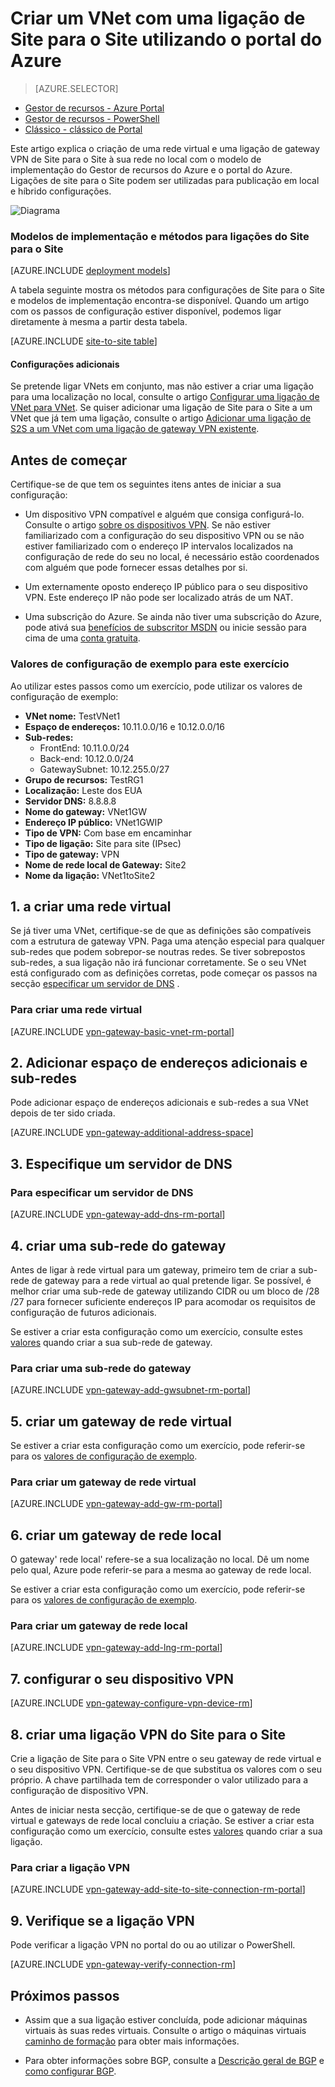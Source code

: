 <properties
   pageTitle="Criar uma rede virtual com uma ligação VPN de Site para o Site utilizando o Gestor de recursos do Azure e o Portal do Azure | Microsoft Azure"
   description="Como criar VNet utilizando o modelo de implementação do Gestor de recursos e ligá-lo à sua local no local rede utilizando uma ligação de gateway S2S VPN."
   services="vpn-gateway"
   documentationCenter="na"
   authors="cherylmc"
   manager="carmonm"
   editor=""
   tags="azure-resource-manager"/>

<tags
   ms.service="vpn-gateway"
   ms.devlang="na"
   ms.topic="hero-article"
   ms.tgt_pltfrm="na"
   ms.workload="infrastructure-services"
   ms.date="10/14/2016"
   ms.author="cherylmc"/>

# <a name="create-a-vnet-with-a-site-to-site-connection-using-the-azure-portal"></a>Criar um VNet com uma ligação de Site para o Site utilizando o portal do Azure

> [AZURE.SELECTOR]
- [Gestor de recursos - Azure Portal](vpn-gateway-howto-site-to-site-resource-manager-portal.md)
- [Gestor de recursos - PowerShell](vpn-gateway-create-site-to-site-rm-powershell.md)
- [Clássico - clássico de Portal](vpn-gateway-site-to-site-create.md)


Este artigo explica o criação de uma rede virtual e uma ligação de gateway VPN de Site para o Site à sua rede no local com o modelo de implementação do Gestor de recursos do Azure e o portal do Azure. Ligações de site para o Site podem ser utilizadas para publicação em local e híbrido configurações.

![Diagrama](./media/vpn-gateway-howto-site-to-site-resource-manager-portal/s2srmportal.png)


### <a name="deployment-models-and-methods-for-site-to-site-connections"></a>Modelos de implementação e métodos para ligações do Site para o Site

[AZURE.INCLUDE [deployment models](../../includes/vpn-gateway-deployment-models-include.md)] 

A tabela seguinte mostra os métodos para configurações de Site para o Site e modelos de implementação encontra-se disponível. Quando um artigo com os passos de configuração estiver disponível, podemos ligar diretamente à mesma a partir desta tabela.

[AZURE.INCLUDE [site-to-site table](../../includes/vpn-gateway-table-site-to-site-include.md)]

#### <a name="additional-configurations"></a>Configurações adicionais 

Se pretende ligar VNets em conjunto, mas não estiver a criar uma ligação para uma localização no local, consulte o artigo [Configurar uma ligação de VNet para VNet](vpn-gateway-vnet-vnet-rm-ps.md). Se quiser adicionar uma ligação de Site para o Site a um VNet que já tem uma ligação, consulte o artigo [Adicionar uma ligação de S2S a um VNet com uma ligação de gateway VPN existente](vpn-gateway-howto-multi-site-to-site-resource-manager-portal.md).

## <a name="before-you-begin"></a>Antes de começar

Certifique-se de que tem os seguintes itens antes de iniciar a sua configuração:

- Um dispositivo VPN compatível e alguém que consiga configurá-lo. Consulte o artigo [sobre os dispositivos VPN](vpn-gateway-about-vpn-devices.md). Se não estiver familiarizado com a configuração do seu dispositivo VPN ou se não estiver familiarizado com o endereço IP intervalos localizados na configuração de rede do seu no local, é necessário estão coordenados com alguém que pode fornecer essas detalhes por si.

- Um externamente oposto endereço IP público para o seu dispositivo VPN. Este endereço IP não pode ser localizado atrás de um NAT.
    
- Uma subscrição do Azure. Se ainda não tiver uma subscrição do Azure, pode ativá sua [benefícios de subscritor MSDN](http://azure.microsoft.com/pricing/member-offers/msdn-benefits-details/) ou inicie sessão para cima de uma [conta gratuita](http://azure.microsoft.com/pricing/free-trial/).

### <a name="values"></a>Valores de configuração de exemplo para este exercício


Ao utilizar estes passos como um exercício, pode utilizar os valores de configuração de exemplo:

- **VNet nome:** TestVNet1
- **Espaço de endereços:** 10.11.0.0/16 e 10.12.0.0/16
- **Sub-redes:**
    - FrontEnd: 10.11.0.0/24
    - Back-end: 10.12.0.0/24
    - GatewaySubnet: 10.12.255.0/27
- **Grupo de recursos:** TestRG1
- **Localização:** Leste dos EUA
- **Servidor DNS:** 8.8.8.8
- **Nome do gateway:** VNet1GW
- **Endereço IP público:** VNet1GWIP
- **Tipo de VPN:** Com base em encaminhar
- **Tipo de ligação:** Site para site (IPsec)
- **Tipo de gateway:** VPN
- **Nome de rede local de Gateway:** Site2
- **Nome da ligação:** VNet1toSite2


## <a name="CreatVNet"></a>1. a criar uma rede virtual 

Se já tiver uma VNet, certifique-se de que as definições são compatíveis com a estrutura de gateway VPN. Paga uma atenção especial para qualquer sub-redes que podem sobrepor-se noutras redes. Se tiver sobrepostos sub-redes, a sua ligação não irá funcionar corretamente. Se o seu VNet está configurado com as definições corretas, pode começar os passos na secção [especificar um servidor de DNS](#dns) .

### <a name="to-create-a-virtual-network"></a>Para criar uma rede virtual

[AZURE.INCLUDE [vpn-gateway-basic-vnet-rm-portal](../../includes/vpn-gateway-basic-vnet-rm-portal-include.md)]  

## <a name="subnets"></a>2. Adicionar espaço de endereços adicionais e sub-redes

Pode adicionar espaço de endereços adicionais e sub-redes a sua VNet depois de ter sido criada.

[AZURE.INCLUDE [vpn-gateway-additional-address-space](../../includes/vpn-gateway-additional-address-space-include.md)] 

## <a name="dns"></a>3. Especifique um servidor de DNS

### <a name="to-specify-a-dns-server"></a>Para especificar um servidor de DNS

[AZURE.INCLUDE [vpn-gateway-add-dns-rm-portal](../../includes/vpn-gateway-add-dns-rm-portal-include.md)]

## <a name="gatewaysubnet"></a>4. criar uma sub-rede do gateway

Antes de ligar à rede virtual para um gateway, primeiro tem de criar a sub-rede de gateway para a rede virtual ao qual pretende ligar. Se possível, é melhor criar uma sub-rede de gateway utilizando CIDR ou um bloco de /28 /27 para fornecer suficiente endereços IP para acomodar os requisitos de configuração de futuros adicionais.

Se estiver a criar esta configuração como um exercício, consulte estes [valores](#values) quando criar a sua sub-rede de gateway.

### <a name="to-create-a-gateway-subnet"></a>Para criar uma sub-rede do gateway


[AZURE.INCLUDE [vpn-gateway-add-gwsubnet-rm-portal](../../includes/vpn-gateway-add-gwsubnet-rm-portal-include.md)]

## <a name="VNetGateway"></a>5. criar um gateway de rede virtual

Se estiver a criar esta configuração como um exercício, pode referir-se para os [valores de configuração de exemplo](#values).

### <a name="to-create-a-virtual-network-gateway"></a>Para criar um gateway de rede virtual

[AZURE.INCLUDE [vpn-gateway-add-gw-rm-portal](../../includes/vpn-gateway-add-gw-rm-portal-include.md)]

## <a name="LocalNetworkGateway"></a>6. criar um gateway de rede local

O gateway' rede local' refere-se a sua localização no local. Dê um nome pelo qual, Azure pode referir-se para a mesma ao gateway de rede local. 

Se estiver a criar esta configuração como um exercício, pode referir-se para os [valores de configuração de exemplo](#values).

### <a name="to-create-a-local-network-gateway"></a>Para criar um gateway de rede local

[AZURE.INCLUDE [vpn-gateway-add-lng-rm-portal](../../includes/vpn-gateway-add-lng-rm-portal-include.md)]

## <a name="VPNDevice"></a>7. configurar o seu dispositivo VPN

[AZURE.INCLUDE [vpn-gateway-configure-vpn-device-rm](../../includes/vpn-gateway-configure-vpn-device-rm-include.md)]

## <a name="CreateConnection"></a>8. criar uma ligação VPN do Site para o Site

Crie a ligação de Site para o Site VPN entre o seu gateway de rede virtual e o seu dispositivo VPN. Certifique-se de que substitua os valores com o seu próprio. A chave partilhada tem de corresponder o valor utilizado para a configuração de dispositivo VPN. 

Antes de iniciar nesta secção, certifique-se de que o gateway de rede virtual e gateways de rede local concluiu a criação. Se estiver a criar esta configuração como um exercício, consulte estes [valores](#values) quando criar a sua ligação.

### <a name="to-create-the-vpn-connection"></a>Para criar a ligação VPN


[AZURE.INCLUDE [vpn-gateway-add-site-to-site-connection-rm-portal](../../includes/vpn-gateway-add-site-to-site-connection-rm-portal-include.md)]

## <a name="VerifyConnection"></a>9. Verifique se a ligação VPN

Pode verificar a ligação VPN no portal do ou ao utilizar o PowerShell.

[AZURE.INCLUDE [vpn-gateway-verify-connection-rm](../../includes/vpn-gateway-verify-connection-rm-include.md)]

## <a name="next-steps"></a>Próximos passos

- Assim que a sua ligação estiver concluída, pode adicionar máquinas virtuais às suas redes virtuais. Consulte o artigo o máquinas virtuais [caminho de formação](https://azure.microsoft.com/documentation/learning-paths/virtual-machines) para obter mais informações.

- Para obter informações sobre BGP, consulte a [Descrição geral de BGP](vpn-gateway-bgp-overview.md) e [como configurar BGP](vpn-gateway-bgp-resource-manager-ps.md).
